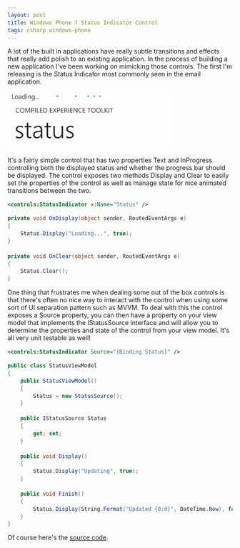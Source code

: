 ```yaml
---
layout: post
title: Windows Phone 7 Status Indicator Control
tags: csharp windows-phone
---
```


A lot of the built in applications have really subtle transitions and effects that really add polish to an existing application. In the process of building a new application I've been working on mimicking those controls. The first I'm releasing is the Status Indicator most commonly seen in the email application.

<img src="/content/images/posts/status.png" />

It's a fairly simple control that has two properties Text and InProgress controlling both the displayed status and whether the progress bar should be displayed. The control exposes two methods Display and Clear to easily set the properties of the control as well as manage state for nice animated transitions between the two.

``` xml
<controls:StatusIndicator x:Name="Status" />
```

``` csharp
private void OnDisplay(object sender, RoutedEventArgs e)
{
    Status.Display("Loading...", true);
}
 
private void OnClear(object sender, RoutedEventArgs e)
{
    Status.Clear();
}
```

One thing that frustrates me when dealing some out of the box controls is that there's often no nice way to interact with the control when using some sort of UI separation pattern such as MVVM. To deal with this the control exposes a Source property, you can then have a property on your view model that implements the IStatusSource interface and will allow you to determine the properties and state of the control from your view model. It's all very unit testable as well!

``` xml
<controls:StatusIndicator Source="{Binding Status}" />
```

``` csharp
public class StatusViewModel
{
    public StatusViewModel()
    {
        Status = new StatusSource();
    }
 
    public IStatusSource Status
    {
        get; set;
    }
 
    public void Display()
    {
        Status.Display("Updating", true);
    }
 
    public void Finish()
    {
        Status.Display(String.Format("Updated {0:d}", DateTime.Now), false);
    }
}
```


Of course here's the [source code](/content/downloads/compiledexperience.phone.toolkit.zip). 
